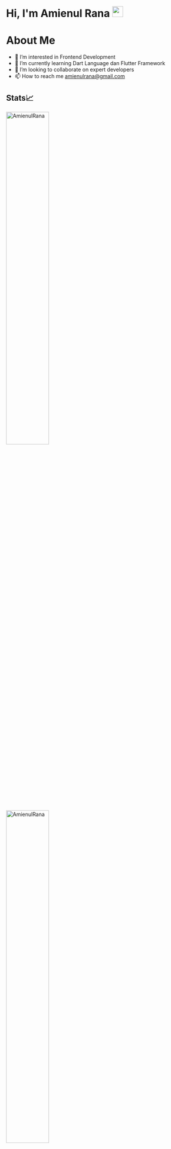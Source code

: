 # Hi, I'm Amienul Rana <img src="https://github.com/TheDudeThatCode/TheDudeThatCode/blob/master/Assets/Hi.gif" width="29px">

# About Me

- 👀 I’m interested in Frontend Development
- 🌱 I’m currently learning Dart Language dan Flutter Framework
- 💞️ I’m looking to collaborate on expert developers
- 📫 How to reach me amienulrana@gmail.com

## Stats📈
<p align="start">
  <img width="48%" src="https://github-readme-stats.vercel.app/api?username=AmienulRana&show_icons=true&theme=dracula&title_color=61dafb&text_color=ffffff&bg_color=20232a&locale=en&hide_border=true&icon_color=61dafb" alt="AmienulRana" />
</p>
<p>
   <img width="48%" src="https://github-readme-streak-stats.herokuapp.com/?user=AmienulRana&theme=react&hide_border=true" alt="AmienulRana" />
</p>


## 🏆 GitHub Trophies
![](https://github-profile-trophy.vercel.app/?username=AmienulRana&theme=tokyonight&no-frame=false&no-bg=true&margin-w=4)

<!---
AmienulRana/AmienulRana is a ✨ special ✨ repository because its `README.md` (this file) appears on your GitHub profile.
You can click the Preview link to take a look at your changes.
--->
